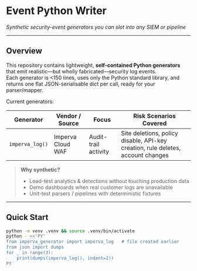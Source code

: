 # Event Python Writer  
_Synthetic security-event generators you can slot into any SIEM or pipeline_

---

## Overview
This repository contains lightweight, **self-contained Python generators** that
emit realistic—but wholly fabricated—security log events.  
Each generator is <150 lines, uses only the Python standard library, and
returns one flat JSON-serialisable dict per call, ready for your parser/mapper.

Current generators:

| Generator | Vendor / Source | Focus | Risk Scenarios Covered |
|-----------|-----------------|-------|------------------------|
| `imperva_log()` | Imperva Cloud WAF | Audit-trail activity | Site deletions, policy disable, API-key creation, rule deletes, account changes |

> **Why synthetic?**  
> * Load-test analytics & detections without touching production data  
> * Demo dashboards when real customer logs are unavailable  
> * Unit-test parsers / pipelines with deterministic fixtures

---

## Quick Start

```bash
python -m venv .venv && source .venv/bin/activate
python - <<'PY'
from imperva_generator import imperva_log   # file created earlier
from json import dumps
for _ in range(3):
    print(dumps(imperva_log(), indent=2))
PY